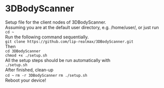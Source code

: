 # 3DBodyScanner
Setup file for the client nodes of 3DBodyScanner.<br>
Assuming you are at the default user directory, e.g. /home/user/, or just run<br>
``cd ~``
<br>Run the following command sequentially.<br>
`git clone https://github.com/lip-realmax/3DBodyScanner.git`
<br>Then<br>
`cd 3DBodyScanner`<br>
`chmod +x ./setup.sh`
<br>All the setup steps should be run automatically with<br>
`./setup.sh`
<br>After finished, clean-up<br>
`cd ~`
`rm -r 3DBodyScanner`
`rm ./setup.sh`
<br>Reboot your device!
